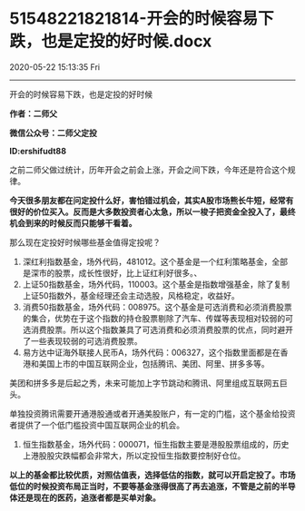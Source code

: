 # 51548221821814-开会的时候容易下跌，也是定投的好时候.docx

2020-05-22 15:13:35 Fri

----

开会的时候容易下跌，也是定投的好时候

__作者：二师父__

__微信公众号：二师父定投__

__ID:ershifudt88__

之前二师父做过统计，历年开会之前会上涨，开会之间下跌，今年还是符合这个规律。

__今天很多朋友都在问定投什么好，害怕错过机会，其实A股市场熊长牛短，经常有很好的价位买入。反而是大多数投资者心太急，所以一梭子把资金全投入了，最终机会到来的时候反而只能够干看着。__

那么现在定投好时候哪些基金值得定投呢？

1. 深红利指数基金，场外代码，481012。这个基金是一个红利策略基金，全部是深市的股票，成长性很好，比上证红利好很多。、
2. 上证50指数基金，场外代码，110003。这个基金是指数增强基金，除了复制上证50指数外，基金经理还会主动选股，风格稳定，收益好。
3. 消费50指数基金，场外代码：008975。这个基金是可选消费和必须消费股票的集合，优势在于这个指数的持仓股票剔除了汽车、传媒等表现相对较弱的可选消费股票。所以这个指数兼具了可选消费和必须消费股票的优点，同时避开了一些表现较弱的可选消费股票。
4. 易方达中证海外联接人民币A，场外代码：006327，这个指数里面都是在香港和美国上市的中国互联网企业，包括腾讯、美团、阿里、拼多多等。

美团和拼多多是后起之秀，未来可能加上字节跳动和腾讯、阿里组成互联网五巨头。

单独投资腾讯需要开通港股通或者开通美股账户，有一定的门槛，这个基金给投资者提供了一个低门槛投资中国互联网企业的机会。

1. 恒生指数基金，场外代码：000071，恒生指数主要是港股股票组成的，历史上港股股灾跌幅都会非常大，所以定投恒生指数要控制好仓位。

__以上的基金都比较优质，对照估值表，选择低估的指数，就可以开启定投了。市场低位的时候投资布局正当时，不要等基金涨得很高了再去追涨，不管是之前的半导体还是现在的医药，追涨者都是买单对象。__

